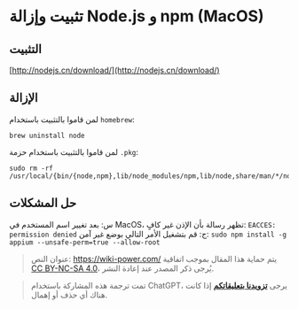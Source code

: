 # تثبيت وإزالة Node.js و npm (MacOS)

## التثبيت

[http://nodejs.cn/download/](http://nodejs.cn/download/)

## الإزالة

لمن قاموا بالتثبيت باستخدام `homebrew`:

```shell
brew uninstall node
```

لمن قاموا بالتثبيت باستخدام حزمة `.pkg`:

```shell
sudo rm -rf /usr/local/{bin/{node,npm},lib/node_modules/npm,lib/node,share/man/*/node.*}
```

## حل المشكلات

س: بعد تغيير اسم المستخدم في MacOS، تظهر رسالة بأن الإذن غير كافٍ: `EACCES: permission denied`
ج: قم بتشغيل الأمر التالي بوضع غير آمن: `sudo npm install -g appium --unsafe-perm=true --allow-root`

> عنوان النص: <https://wiki-power.com/>
> يتم حماية هذا المقال بموجب اتفاقية [CC BY-NC-SA 4.0](https://creativecommons.org/licenses/by/4.0/deed.zh)، يُرجى ذكر المصدر عند إعادة النشر.

> تمت ترجمة هذه المشاركة باستخدام ChatGPT، يرجى [**تزويدنا بتعليقاتكم**](https://github.com/linyuxuanlin/Wiki_MkDocs/issues/new) إذا كانت هناك أي حذف أو إهمال.
